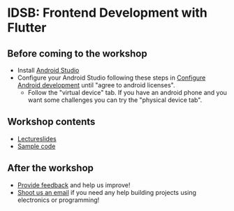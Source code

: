 # IDSB: Frontend Development with Flutter

## Before coming to the workshop
- Install [Android Studio](https://developer.android.com/studio)
- Configure your Android Studio following these steps in [Configure Android development](https://docs.flutter.dev/get-started/install/macos/mobile-android?tab=vscode#configure-android-development) until "agree to android licenses".
    - Follow the "virtual device" tab. If you have an android phone and you want some challenges you can try the "physical device tab".

## Workshop contents
- [Lectureslides](./beamer/beamer.pdf)
- [Sample code](./food_picker/lib/main.dart)

## After the workshop
- [Provide feedback](https://docs.google.com/forms/d/e/1FAIpQLSfZgqeqVO3hr7CEjCXs-XWHNWC7XNA_-pLv5wzQ1dhhWaGafQ/viewform?usp=sf_link) and help us improve!
- [Shoot us an email](mailto:pcheng01@risd.edu) if you need any help building projects using electronics or programming!